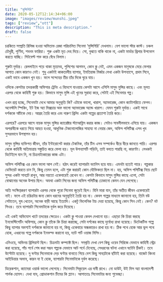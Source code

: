 ```yaml
---
title: "মুন্সিগিরি"
date: 2020-05-12T12:14:34+06:00
image: "images/review/munshi.jpeg"
tags: ["review","ott"]
description: "This is meta description."
draft: false
---
```



চরকিতে সম্প্রতি রিলিজ হওয়া অমিতাভ রেজা পরিচালিত সিনেমা ‘মুন্সিগিরি' দেখলাম।  বেশ ভালো স্টার কাস্ট। চঞ্চল চৌধুরী, পূর্ণিমা, শবনম ফারিয়া। শুরু একটা মৃত দেহ দিয়ে। সো, বুঝতে বাকি থাকে না, একটা মার্ডার থ্রিলার উপভোগ করতে যাচ্ছি। সিটবেল্ট শক্ত করে বেঁধে নিলাম।

শুরুটা দুর্দান্ত। রেললাইনে পড়ে থাকা মৃতদেহ, পুলিশের আগমন, কোন ক্লু নেই, এমন একজন মানুষকে মেরে ফেলার আপাত কোন কারণও নেই। শুধু একটাই কাকতালীয় ব্যাপার, ইমতিয়াজ মির্জার লেখা একটা উপন্যাসে, প্রথম সিনে, একই ভাবে একজন খুন হয়। ফলে সন্দেহের তীর তাঁর দিকে ঘুরে যায়। 

ওদিকে কেসটার তদন্তকারী অফিসার ট্রেনিং এ বিদেশে যাওয়ায় কেসটা আসে এসিপি মাসুদ মুন্সির কাছে। এবং মূলত এরপর থেকে কাহিনী শুরু হয়। কিভাবে মাসুদ মুন্সি এই খুনের সুরাহা করে, সেটাই এই সিনেমার গল্প। 

এখন প্রশ্ন হচ্ছে, সিনেমাটা দেখে আমার অনুভূতি কি? এটাকে ভালো, খারাপ, অ্যাভারেজ, কোন ক্যাটাগরিতে ফেলব। অনেস্টলি স্পিকিং, ইট ইজ অ্যা মিক্সচার অফ ভালো অ্যাভারেজ অ্যান্ড খারাপ। যেমন শুরুটা দুর্দান্ত। একই সাথে দর্শককে আঁটকে দেয়। আগ্রহ তৈরি করে এবং দারুণ থ্রিলিং একটা গল্পের প্রত্যাশা তৈরি করে। 

এরপরে? এরপরে আসে নায়ক মাসুদ মুন্সির ক্যারেক্টার স্ট্যাআব্লিস করার কাজ। সেটাও সাবলীলভাবে এগিয়ে যায়। একজন অপরাধীকে ধরতে গিয়ে আহত হওয়া, আধুনিক টেকনোলোজির সাহায্য না নেয়ার জেদ, অফিস পলিটিক্স এসব খুব সুন্দরভাবে উপস্থাপন হয়। 

মাসুদ মুন্সির ব্যক্তিগত জীবন, তাঁর ইন্টারোগেট করার টেকনিক, তাঁর টিম এসব সম্পর্কেও ধীরে ধীরে জানতে পারি। এরপর থেকে কাহিনী অতিমাত্রায় সঙ্কুচিত করে ফেলা হয়। মূল উপন্যাসটি পড়িনি, তাই বলতে পারছি না, কারণটা। লেখকই ডিটেইলে যান নি, না চিত্রনাট্যকারের কাজ এটা। 

অফিস পলিটিক্স এর কোন ফলো আপ নেই। হঠাৎ করেই ব্যাপারটা ভ্যানিস হয়ে যায়। এমনটা হতেই পারে। গল্পকার ডেভিয়েট করতে চান নি, কিন্তু তেমন হলে, এটা শুরু করারই কোন যৌক্তিকতা ছিল না। হয়, অফিস পলিটিক্স নিয়ে ছোট সুন্দর একটা সাবপ্লট রাখুন, আর নয়তো একেবারেই রেখেন না। কেসটা কিভাবে মাসুদ মুন্সির কাছে এলো, সেটা বোঝানোর অনেক উপায় ছিল। অযথা একটা সিনের জন্য অফিস পলিটিক্স ঢোকানো কেমন যেন লেগেছে। 

অতি সংক্ষিপ্তকরণ ব্যাপারটা এরপর থেকে পুরো সিনেমা জুড়েই ছিল। যিনি মারা যান, তাঁর অতীত জীবন একেবারেই নাই। ফলে এই চরিত্রটার জন্য কোন ধরনের অনুভূতিই তৈরি হয় না। কেবল গল্পের মাধ্যমে জানানো হয়, তিনি বউ পেটাতেন, ঘুষ খেতেন, অনেক বাড়ী আছে ইত্যাদি। একটু ভিলেনিক টাচ দেয়া হয়েছে, কিন্তু কোন সিন নেই। কেন? নট সিওর। তবে ব্যাপারটা সিনেমাটাকে দুর্বল করে দিয়েছে।

এই একই অভিযোগ খাটে তদন্তের ক্ষেত্রেও। একটা ক্লু পাওয়া কেবল দেখানো হয়। এছাড়া কি চিন্তা করছে ইনভেস্টিগেটিং অফিসার, কোন ক্লু তাঁকে কি চিন্তা করাচ্ছে, সেটা দর্শকের কাছে দুর্বোধ্য রাখা হয়েছে। ডিটেকটিভ গল্পে কিছু ব্যাপার অবশ্যই দর্শককে জানানো হয় না,  কিন্তু একেবারে অন্ধকারেও রাখা হয় না। ঠিক পথে হোক আর ভুল পথে হোক, এধরনের গল্পে দর্শককে ইনভল্ভ করানো হয়, দ্যাট পার্ট ওয়াজ মিসিং।

এনিওয়ে, অভিনয় ব্রিলিয়ান্ট ছিল। চিত্রনাট্য কম্প্যাক্ট ছিল। সম্প্রতি দেখা বেশ কিছু ওয়েব সিরিজে যেভাবে কাহিনী স্ট্রেচ করা হয়েছে, পাঁচ পর্বে শেষ করা সম্ভব গল্পকে যেভাবে আট পর্বে টেনেছে, সেধরনের ঘটনা এখানে ঘটেনি ঠিকই। তবে উল্টোটা হয়েছে। দু ঘণ্টার সিনেমাকে দেড় ঘণ্টার বানাতে গিয়ে বেশ কিছু সাবপ্লটকে ছাঁটাই করা হয়েছে। বাজেট কিংবা আইডিয়ার অভাব, কারন যা ই হোক, ব্যাপারটা সিনেমাটাকে দুর্বল করেছে। 

ডিরেকশান, ক্যামেরা ওয়ার্ক ভালো লেগেছে। সিনেমাটা সিকুয়েল এর দাবী রাখে। নো ডাউট, উই মিস অ্যা বাংলাদেশী শার্লক হোমস। দেখা যাব, প্রোডাকশান টিমের কি প্ল্যান। আপাততঃ সিনেমাটার জন্য শুভেচ্ছা।